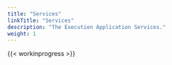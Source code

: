 ```yaml
---
title: "Services"
linkTitle: "Services"
description: "The Execution Application Services."
weight: 1
---
```


{{< workinprogress >}}
